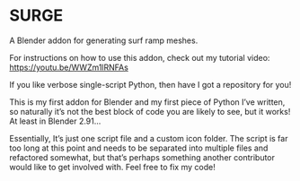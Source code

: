 # SURGE
A Blender addon for generating surf ramp meshes.

For instructions on how to use this addon, check out my tutorial video: https://youtu.be/WWZm1lRNFAs

If you like verbose single-script Python, then have I got a repository for you!

This is my first addon for Blender and my first piece of Python I’ve written, so naturally it’s not the best block of code you are likely to see, but it works! At least in Blender 2.91...

Essentially, It’s just one script file and a custom icon folder. The script is far too long at this point and needs to be separated into multiple files and refactored somewhat, but that’s perhaps something another contributor would like to get involved with. Feel free to fix my code!
